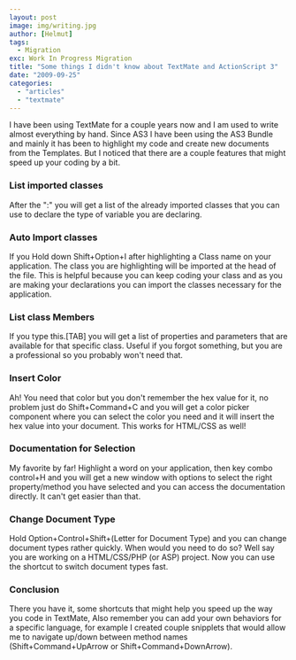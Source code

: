 ```yaml
---
layout: post
image: img/writing.jpg
author: [Helmut]
tags:
  - Migration
exc: Work In Progress Migration
title: "Some things I didn't know about TextMate and ActionScript 3"
date: "2009-09-25"
categories: 
  - "articles"
  - "textmate"
---
```


I have been using TextMate for a couple years now and I am used to write almost everything by hand. Since AS3 I have been using the AS3 Bundle and mainly it has been to highlight my code and create new documents from the Templates. But I noticed that there are a couple features that might speed up your coding by a bit.

### List imported classes

After the ":" you will get a list of the already imported classes that you can use to declare the type of variable you are declaring.

### Auto Import classes

If you Hold down Shift+Option+I after highlighting a Class name on your application. The class you are highlighting will be imported at the head of the file. This is helpful because you can keep coding your class and as you are making your declarations you can import the classes necessary for the application.

### List class Members

If you type this.\[TAB\] you will get a list of properties and parameters that are available for that specific class. Useful if you forgot something, but you are a professional so you probably won't need that.

### Insert Color

Ah! You need that color but you don't remember the hex value for it, no problem just do Shift+Command+C and you will get a color picker component where you can select the color you need and it will insert the hex value into your document. This works for HTML/CSS as well!

### Documentation for Selection

My favorite by far! Highlight a word on your application, then key combo control+H and you will get a new window with options to select the right property/method you have selected and you can access the documentation directly. It can't get easier than that.

### Change Document Type

Hold Option+Control+Shift+(Letter for Document Type) and you can change document types rather quickly. When would you need to do so? Well say you are working on a HTML/CSS/PHP (or ASP) project. Now you can use the shortcut to switch document types fast.

### Conclusion

There you have it, some shortcuts that might help you speed up the way you code in TextMate, Also remember you can add your own behaviors for a specific language, for example I created couple snipplets that would allow me to navigate up/down between method names (Shift+Command+UpArrow or Shift+Command+DownArrow).
